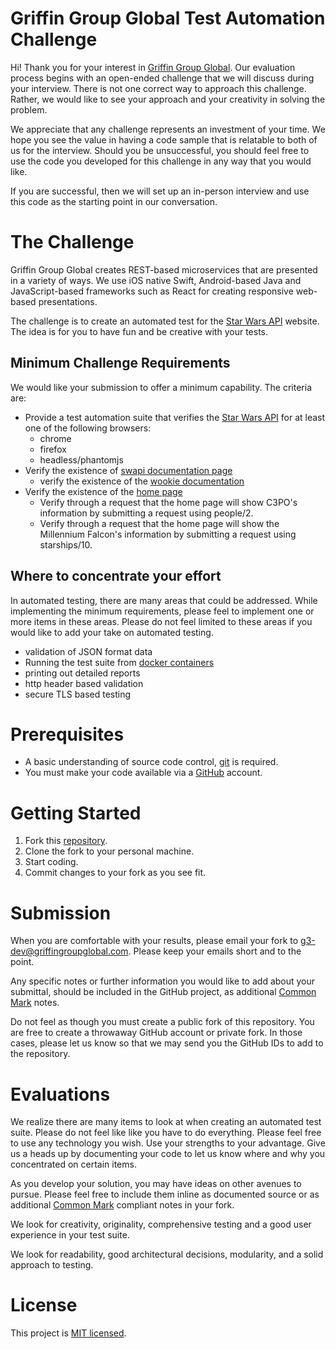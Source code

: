 # Griffin Group Global Test Automation Challenge

Hi! Thank you for your interest in [Griffin Group Global][g3website]. Our evaluation process begins with an open-ended challenge that we will discuss during your interview. There is not one correct way to approach this challenge. Rather, we would like to see your approach and your creativity in solving the problem.

We appreciate that any challenge represents an investment of your time. We hope you see the value in having a code sample that is relatable to both of us for the interview. Should you be unsuccessful, you should feel free to use the code you developed for this challenge in any way that you would like.

If you are successful, then we will set up an in-person interview and use this code as the starting point in our conversation.

# The Challenge
Griffin Group Global creates REST-based microservices that are presented in a variety of ways. We use iOS native Swift, Android-based Java and JavaScript-based frameworks such as React for creating responsive web-based presentations.

The challenge is to create an automated test for the [Star Wars API][swapi] website. The idea is for you to have fun and be creative with your tests.

## Minimum Challenge Requirements
We would like your submission to offer a minimum capability. The criteria are:
- Provide a test automation suite that verifies the [Star Wars API][swapi] for at least one of the following browsers:
  - chrome
  - firefox
  - headless/phantomjs
- Verify the existence of [swapi documentation page](https://swapi.co/documentation)
  - verify the existence of the [wookie documentation](https://swapi.co/documentation#wookiee)
- Verify the existence of the [home page][swapi]
  - Verify through a request that the home page will show C3PO's information by submitting a request using people/2.
  - Verify through a request that the home page will show the Millennium Falcon's information by submitting a request using starships/10.

## Where to concentrate your effort
In automated testing, there are many areas that could be addressed. While implementing the minimum requirements, please feel to implement one or more items in these areas. Please do not feel limited to these areas if you would like to add your take on automated testing.

- validation of JSON format data
- Running the test suite from [docker containers](https://hub.docker.com/u/selenium/)
- printing out detailed reports
- http header based validation
- secure TLS based testing

# Prerequisites
- A basic understanding of source code control, [git][git-scm] is required.
- You must make your code available via a [GitHub][github] account.

# Getting Started
1. Fork this [repository][repository].
1. Clone the fork to your personal machine.
1. Start coding.
1. Commit changes to your fork as you see fit.

# Submission

When you are comfortable with your results, please email your fork to
[g3-dev@griffingroupglobal.com](mailto:g3-dev@griffingroupglobal.com). Please keep your emails short and to the point.

Any specific notes or further information you would like to add about your submittal, should be included in the GitHub project, as additional [Common Mark][commonmark] notes.

Do not feel as though you must create a public fork of this repository. You are free to create a throwaway GitHub account or private fork. In those cases, please let us know so that we may send you the GitHub IDs to add to the repository.

# Evaluations

We realize there are many items to look at when creating an automated test suite. Please do not feel like like you have to do everything. Please feel free to use any technology you wish. Use your strengths to your advantage. Give us a heads up by documenting your code to let us know where and why you concentrated on certain items.

As you develop your solution, you may have ideas on other avenues to pursue. Please feel free to include them inline as documented source or as additional [Common Mark][commonmark] compliant notes in your fork.

We look for creativity, originality, comprehensive testing and a good user experience in your test suite.

We look for readability, good architectural decisions, modularity, and a solid approach to testing.

# License
This project is [MIT licensed][mitlicense].

[g3website]:https://www.griffingroupglobal.com
[git-scm]:https://git-scm.com/
[github]:https://github.com/
[nodejs]:https://nodejs.org/en/
[TDD]:https://en.wikipedia.org/wiki/Test-driven_development
[ES6]:http://www.ecma-international.org/ecma-262/6.0/
[eslint]:https://eslint.org/
[airbnb-eslint]:https://www.npmjs.com/package/eslint-config-airbnb
[mocha]:https://mochajs.org/
[repository]:https://github.com/GriffinGroupGlobal/frontend-challenge
[mitlicense]:https://en.wikipedia.org/wiki/MIT_License
[commonmark]:https://spec.commonmark.org/
[swapi]:https://swapi.co/